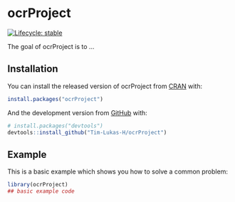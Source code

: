 
<!-- README.md is generated from README.Rmd. Please edit that file -->

# ocrProject

<!-- badges: start -->

[![Lifecycle:
stable](https://img.shields.io/badge/lifecycle-stable-brightgreen.svg)](https://www.tidyverse.org/lifecycle/#stable)
<!-- badges: end -->

The goal of ocrProject is to …

## Installation

You can install the released version of ocrProject from
[CRAN](https://CRAN.R-project.org) with:

``` r
install.packages("ocrProject")
```

And the development version from [GitHub](https://github.com/) with:

``` r
# install.packages("devtools")
devtools::install_github("Tim-Lukas-H/ocrProject")
```

## Example

This is a basic example which shows you how to solve a common problem:

``` r
library(ocrProject)
## basic example code
```
